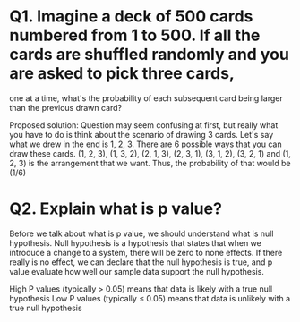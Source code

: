 # Q1. Imagine a deck of 500 cards numbered from 1 to 500. If all the cards are shuffled randomly and you are asked to pick three cards,
one at a time, what's the probability of each subsequent card being larger than the previous drawn card?


Proposed solution: Question may seem confusing at first, but really what you have to do is think about the scenario of drawing 3 cards.
Let's say what we drew in the end is 1, 2, 3. There are 6 possible ways that you can draw these cards. (1, 2, 3), (1, 3, 2), (2, 1, 3),
(2, 3, 1), (3, 1, 2), (3, 2, 1) and (1, 2, 3) is the arrangement that we want. Thus, the probability of that would be (1/6)

# Q2. Explain what is p value?
Before we talk about what is p value, we should understand what is null hypothesis. Null hypothesis is a hypothesis that states that when we
introduce a change to a system, there will be zero to none effects. If there really is no effect, we can declare that the null 
hypothesis is true, and p value evaluate how well our sample data support the null hypothesis.

High P values (typically > 0.05) means that data is likely with a true null hypothesis
Low P values (typically ≤ 0.05) means that data is unlikely with a true null hypothesis





